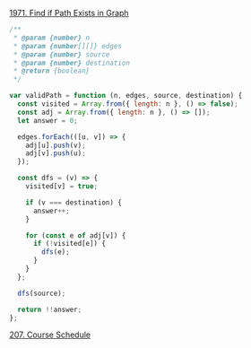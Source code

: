 [1971. Find if Path Exists in Graph](https://leetcode.com/problems/find-if-path-exists-in-graph/)

<!-- FEEDBACK: 풀어오기. -->
```js
/**
 * @param {number} n
 * @param {number[][]} edges
 * @param {number} source
 * @param {number} destination
 * @return {boolean}
 */

var validPath = function (n, edges, source, destination) {
  const visited = Array.from({ length: n }, () => false);
  const adj = Array.from({ length: n }, () => []);
  let answer = 0;

  edges.forEach(([u, v]) => {
    adj[u].push(v);
    adj[v].push(u);
  });

  const dfs = (v) => {
    visited[v] = true;

    if (v === destination) {
      answer++;
    }

    for (const e of adj[v]) {
      if (!visited[e]) {
        dfs(e);
      }
    }
  };

  dfs(source);

  return !!answer;
};
```

[207. Course Schedule](https://leetcode.com/problems/course-schedule/)

```js

```
